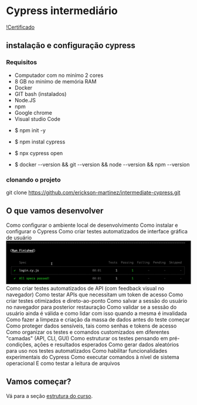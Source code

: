 # Cypress intermediário
[!Certificado](intermediate-cypress.jpg)

## instalação e configuração cypress

### Requisitos
- Computador com no minímo 2 cores
- 8 GB no minímo de memória RAM
- Docker
- GIT bash (instalados)
- Node.JS
- npm
- Google chrome
- Visual studio Code

* $ npm init -y
* $ npm instal cypress
* $ npx cypress open

* $ docker --version && git --version && node --version && npm --version

### clonando o projeto

git clone https://github.com/erickson-martinez/intermediate-cypress.git

## O que vamos desenvolver  

Como configurar o ambiente local de desenvolvimento
Como instalar e configurar o Cypress
Como criar testes automatizados de interface gráfica de usuário
![alt text](image.png)
Como criar testes automatizados de API (com feedback visual no navegador)
Como testar APIs que necessitam um token de acesso
Como criar testes otimizados e direto-ao-ponto
Como salvar a sessão do usuário no navegador para posterior restauração
Como validar se a sessão do usuário ainda é válida e como lidar com isso quando a mesma é invalidada
Como fazer a limpeza e criação da massa de dados antes do teste começar
Como proteger dados sensíveis, tais como senhas e tokens de acesso
Como organizar os testes e comandos customizados em diferentes "camadas" (API, CLI, GUI)
Como estruturar os testes pensando em pré-condições, ações e resultados esperados
Como gerar dados aleatórios para uso nos testes automatizados
Como habilitar funcionalidades experimentais do Cypress
Como executar comandos à nível de sistema operacional
E como testar a leitura de arquivos

## Vamos começar?

Vá para a seção [estrutura do curso](./lessons/_course-structure_.md).
